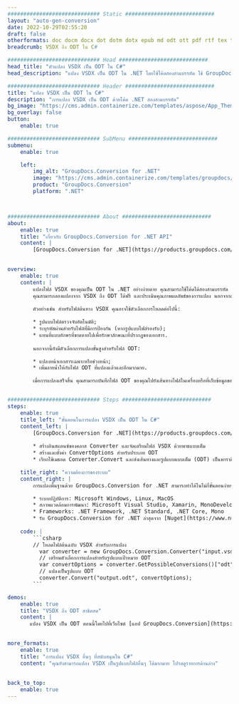 ```yaml
---
############################# Static ############################
layout: "auto-gen-conversion"
date: 2022-10-29T02:55:20
draft: false
otherformats: doc docm docx dot dotm dotx epub md odt ott pdf rtf tex txt vdx vsdm vsdx vssm vssx vstm vstx vsx vtx xps
breadcrumb: VSDX ถึง ODT ใน C#

############################# Head ############################
head_title: "ตัวแปลง VSDX เป็น ODT ใน C#"
head_description: "แปลง VSDX เป็น ODT ใน .NET โดยใช้โค้ดสองสามบรรทัด ใช้ GroupDocs Document Conversion API เพื่อแปลงรูปแบบไฟล์มากกว่า 160 รูปแบบ"

############################# Header ############################
title: "แปลง VSDX เป็น ODT ใน C#"
description: "การแปลง VSDX เป็น ODT ด้วยโค้ด .NET สองสามบรรทัด"
bg_image: "https://cms.admin.containerize.com/templates/aspose/App_Themes/V3/images/bg/header1.png"
bg_overlay: false
button:
    enable: true

############################# SubMenu ############################
submenu:
    enable: true

    left:
        img_alt: "GroupDocs.Conversion for .NET"
        image: "https://cms.admin.containerize.com/templates/groupdocs/images/product-logos/90x90-noborder/groupdocs-conversion-net.png"
        product: "GroupDocs.Conversion"
        platform: ".NET"



############################# About ############################
about:
    enable: true
    title: "เกี่ยวกับ GroupDocs.Conversion for .NET API"
    content: |
        [GroupDocs.Conversion for .NET](https://products.groupdocs.com/conversion/net/) สามารถใช้ในการแปลง Microsoft Word, Excel, PowerPoint, PDF, Visio และรูปแบบอื่นๆ GroupDocs.Conversion เป็น API แบบสแตนด์อโลนที่เหมาะสำหรับระบบส่วนหลังและระบบภายในที่ต้องการประสิทธิภาพสูง ไม่ขึ้นกับซอฟต์แวร์ใดๆ เช่น Microsoft หรือ Open Office
    

overview:
    enable: true
    content: |
        แปลงไฟล์ VSDX ของคุณเป็น ODT ใน .NET อย่างง่ายดาย คุณสามารถใช้โค้ดได้สองสามบรรทัด C# ในแพลตฟอร์มใดก็ได้ที่คุณเลือก เช่น Windows, Linux, macOS
        คุณสามารถลองแปลงจาก VSDX ถึง ODT ได้ฟรี และประเมินคุณภาพผลลัพธ์ของการแปลง นอกจากสถานการณ์การแปลงไฟล์อย่างง่ายแล้ว คุณสามารถลองใช้ตัวเลือกขั้นสูงเพิ่มเติมสำหรับการโหลดไฟล์ซอร์ส VSDX และสำหรับการบันทึกผลลัพธ์ ODT 
        
        ตัวอย่างเช่น สำหรับไฟล์ต้นทาง VSDX คุณอาจใช้ตัวเลือกการโหลดต่อไปนี้:

        * รูปแบบไฟล์ตรวจจับอัตโนมัติ;
        * ระบุรหัสผ่านสำหรับไฟล์ที่มีการป้องกัน (หากรูปแบบไฟล์รองรับ);
        * แทนที่แบบอักษรที่ขาดหายไปเพื่อรักษาลักษณะที่ปรากฏของเอกสาร.
        
        นอกจากนี้ยังมีตัวเลือกการแปลงขั้นสูงสำหรับไฟล์ ODT:

        * แปลงหน้าเอกสารเฉพาะหรือช่วงหน้า;
        * เพิ่มลายน้ำให้กับไฟล์ ODT ที่แปลงแล้วและอีกมากมาย.

        เมื่อการแปลงเสร็จสิ้น คุณสามารถบันทึกไฟล์ ODT ของคุณไปยังเส้นทางไฟล์ในเครื่องหรือที่เก็บข้อมูลของบุคคลที่สาม เช่น FTP, Amazon S3, Google Drive, Dropbox เป็นต้น โปรดทราบ - หากต้องการแปลง VSDX เป็น {{ TO}} ไม่จำเป็นต้องติดตั้งซอฟต์แวร์เพิ่มเติมใดๆ เช่น MS Office, Open Office, Adobe Acrobat Reader เป็นต้น


############################# Steps ############################
steps:
    enable: true
    title_left: "ขั้นตอนในการแปลง VSDX เป็น ODT ใน C#"
    content_left: |
        [GroupDocs.Conversion for .NET](https://products.groupdocs.com/conversion/net/) ช่วยให้นักพัฒนาแปลงไฟล์ VSDX เป็น ODT ได้อย่างง่ายดายด้วยโค้ดไม่กี่บรรทัด
        
        * สร้างอินสแตนซ์ของคลาส Converter และจัดเตรียมไฟล์ VSDX ด้วยพาธแบบเต็ม
        * สร้างและตั้งค่า ConvertOptions สำหรับประเภท ODT
        * เรียกใช้เมธอด Converter.Convert และส่งเส้นทางและรูปแบบแบบเต็ม (ODT) เป็นพารามิเตอร์

    title_right: "ความต้องการของระบบ"
    content_right: |
        การแปลงพื้นฐานด้วย GroupDocs.Conversion for .NET สามารถทำได้ในไม่กี่ขั้นตอนง่ายๆ API ของเราได้รับการสนับสนุนบนแพลตฟอร์มและระบบปฏิบัติการหลักทั้งหมด ก่อนดำเนินการโค้ดด้านล่าง ตรวจสอบให้แน่ใจว่าคุณได้ติดตั้งข้อกำหนดเบื้องต้นต่อไปนี้ไว้ในระบบของคุณแล้ว

        * ระบบปฏิบัติการ: Microsoft Windows, Linux, MacOS
        * สภาพแวดล้อมการพัฒนา: Microsoft Visual Studio, Xamarin, MonoDevelop
        * Frameworks: .NET Framework, .NET Standard, .NET Core, Mono
        * รับ GroupDocs.Conversion for .NET ล่าสุดจาก [Nuget](https://www.nuget.org/packages/groupdocs.conversion)
         
    code: |
        ```csharp    
        // โหลดไฟล์ต้นฉบับ VSDX สำหรับการแปลง
          var converter = new GroupDocs.Conversion.Converter("input.vsdx");
          // เตรียมตัวเลือกการแปลงสำหรับรูปแบบเป้าหมาย ODT
          var convertOptions = converter.GetPossibleConversions()["odt"].ConvertOptions;
          // แปลงเป็นรูปแบบ ODT
          converter.Convert("output.odt", convertOptions);
        ```

demos:
    enable: true
    title: "VSDX ถึง ODT สาธิตสด"
    content: |
       แปลง VSDX เป็น ODT ตอนนี้โดยไปที่เว็บไซต์ [แอป GroupDocs.Conversion](https://products.groupdocs.app/conversion/family) การสาธิตออนไลน์มีข้อดีดังต่อไปนี้
          

more_formats:
    enable: true
    title: "การแปลง VSDX อื่นๆ ที่สนับสนุนใน C#"
    content: "คุณยังสามารถแปลง VSDX เป็นรูปแบบไฟล์อื่นๆ ได้มากมาย โปรดดูรายการด้านล่าง"
       
       
back_to_top:
    enable: true
---
```

